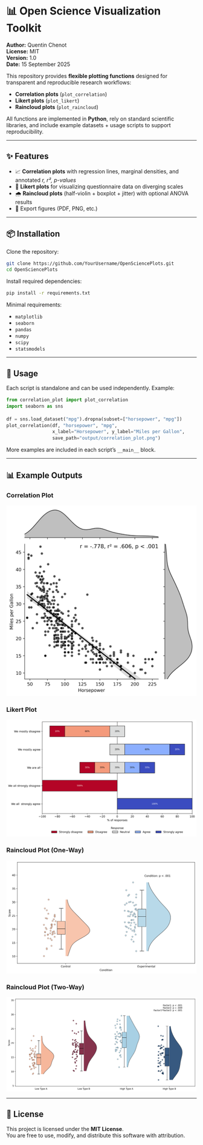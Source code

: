 # 📊 Open Science Visualization Toolkit

**Author:** Quentin Chenot  
**License:** MIT  
**Version:** 1.0  
**Date:** 15 September 2025  

This repository provides **flexible plotting functions** designed for transparent and reproducible research workflows:

- **Correlation plots** (`plot_correlation`)  
- **Likert plots** (`plot_likert`)  
- **Raincloud plots** (`plot_raincloud`)  

All functions are implemented in **Python**, rely on standard scientific libraries, and include example datasets + usage scripts to support reproducibility.  

---

## ✨ Features

- 📈 **Correlation plots** with regression lines, marginal densities, and annotated *r, r², p-values*  
- 📝 **Likert plots** for visualizing questionnaire data on diverging scales  
- 🌧 **Raincloud plots** (half-violin + boxplot + jitter) with optional ANOVA results  
- 💾 Export figures (PDF, PNG, etc.)
---

## 📦 Installation

Clone the repository:

```bash
git clone https://github.com/YourUsername/OpenSciencePlots.git
cd OpenSciencePlots
```

Install required dependencies:

```bash
pip install -r requirements.txt
```

Minimal requirements:
- `matplotlib`
- `seaborn`
- `pandas`
- `numpy`
- `scipy`
- `statsmodels`

---

## 🚀 Usage

Each script is standalone and can be used independently. Example:

```python
from correlation_plot import plot_correlation
import seaborn as sns

df = sns.load_dataset("mpg").dropna(subset=["horsepower", "mpg"])
plot_correlation(df, "horsepower", "mpg",
                 x_label="Horsepower", y_label="Miles per Gallon",
                 save_path="output/correlation_plot.png")
```

More examples are included in each script’s `__main__` block.

---

## 📊 Example Outputs

### Correlation Plot
![Correlation Plot](output/correlation_plot.png)

### Likert Plot
![Likert Plot](output/likert_plot.png)

### Raincloud Plot (One-Way)
![Raincloud One-Way](output/raincloud_plot_1way.png)

### Raincloud Plot (Two-Way)
![Raincloud Two-Way](output/raincloud_plot_2way.png)


---

## 📜 License

This project is licensed under the **MIT License**.  
You are free to use, modify, and distribute this software with attribution.  
